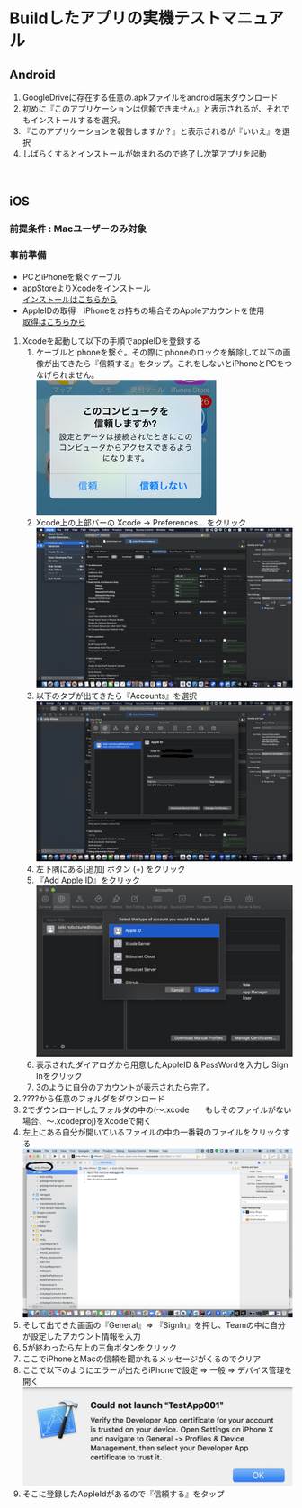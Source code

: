 # Buildしたアプリの実機テストマニュアル
## Android
1. GoogleDriveに存在する任意の.apkファイルをandroid端末ダウンロード
2. 初めに『このアプリケーションは信頼できません』と表示されるが、それでもインストールするを選択。
3. 『このアプリケーションを報告しますか？』と表示されるが『いいえ』を選択
4. しばらくするとインストールが始まれるので終了し次第アプリを起動
<br><br><br>
## iOS
### 前提条件 : Macユーザーのみ対象
### 事前準備
- PCとiPhoneを繋ぐケーブル
- appStoreよりXcodeをインストール<br>
[インストールはこちらから](https://apps.apple.com/jp/app/xcode/id497799835?mt=12)
- AppleIDの取得　iPhoneをお持ちの場合そのAppleアカウントを使用<br>
[取得はこちらから](https://support.apple.com/ja-jp/HT204316)
1. Xcodeを起動して以下の手順でappleIDを登録する
    1.  ケーブルとiphoneを繋ぐ。その際にiphoneのロックを解除して以下の画像が出てきたら『信頼する』をタップ。これをしないとiPhoneとPCをつなげられません。<br>
    ![TrustComfirmImage](https://github.com/co-in-house/doc-manual/blob/main/BuildTest/Images/TrustComfirmImage.jpg)
    2. Xcode上の上部バーの Xcode -> Preferences... をクリック
    ![PreferencesInXcode](https://github.com/co-in-house/doc-manual/blob/main/BuildTest/Images/PreferencesInXcode.png)
    3. 以下のタブが出てきたら『Accounts』を選択
    ![AccountInPreferences](https://github.com/co-in-house/doc-manual/blob/main/BuildTest/Images/AcountsInPreferences.png)
    4. 左下隅にある[追加] ボタン (+) をクリック
    5. 『Add Apple ID』をクリック
    ![AddAccount](https://github.com/co-in-house/doc-manual/blob/main/BuildTest/Images/AddAccount.png)
    6. 表示されたダイアログから用意したAppleID & PassWordを入力し Sign Inをクリック
    7. 3のように自分のアカウントが表示されたら完了。
2. ????から任意のフォルダをダウンロード
3. 2でダウンロードしたフォルダの中の(〜.xcode　　もしそのファイルがない場合、〜.xcodeproj)をXcodeで開く
4. 左上にある自分が開いているファイルの中の一番親のファイルをクリックする
![FilePosition](https://github.com/co-in-house/doc-manual/blob/main/BuildTest/Images/FilePosition.png)
5. そして出てきた画面の『General』=> 『SignIn』を押し、Teamの中に自分が設定したアカウント情報を入力
6. 5が終わったら左上の三角ボタンをクリック
7. ここでiPhoneとMacの信頼を聞かれるメッセージがくるのでクリア
8. ここで以下のようにエラーが出たらiPhoneで設定 => 一般 => デバイス管理を開く
![ErrorTrust](https://github.com/co-in-house/doc-manual/blob/main/BuildTest/Images/ErrorTrust.png)
9. そこに登録したAppleIdがあるので『信頼する』をタップ
